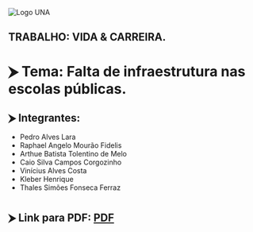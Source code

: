 ![Logo UNA](https://upload.wikimedia.org/wikipedia/commons/archive/9/96/20181204133959%21Centro_Universit%C3%A1rio_UNA.png)
## TRABALHO: VIDA & CARREIRA.


# ⮞ Tema: Falta de infraestrutura nas escolas públicas.
## ⮞ Integrantes:
- Pedro Alves Lara
- Raphael Angelo Mourão Fidelis
- Arthue Batista Tolentino de Melo
- Caio Silva Campos Corgozinho
- Vinícius Alves Costa
- Kleber Henrique
- Thales Simões Fonseca Ferraz

#

## ⮞ Link para PDF: [PDF](https://drive.google.com/file/d/1ChgzGuh4ZynJAK7bo13el_JCk6irbiVd/view?usp=sharing)
